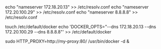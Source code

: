 
echo "nameserver 172.18.20.13" >> /etc/resolv.conf
echo "nameserver 172.20.100.29" >> /etc/resolv.conf
echo "nameserver 8.8.8.8" >> /etc/resolv.conf


touch /etc/default/docker
echo 'DOCKER_OPTS="--dns 172.18.20.13 --dns 172.20.100.29 --dns 8.8.8.8"' >> /etc/default/docker

sudo HTTP_PROXY=http://my-proxy:80/ /usr/bin/docker -d &


